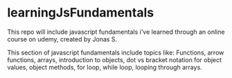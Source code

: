 # learningJsFundamentals

This repo will include javascript fundamentals i've learned through an online course on udemy, created by Jonas S.

This section of javascript fundamentals include topics like: Functions, arrow functions, arrays, introduction to objects, dot vs bracket notation for object values, object methods, for loop, while loop, looping through arrays.
